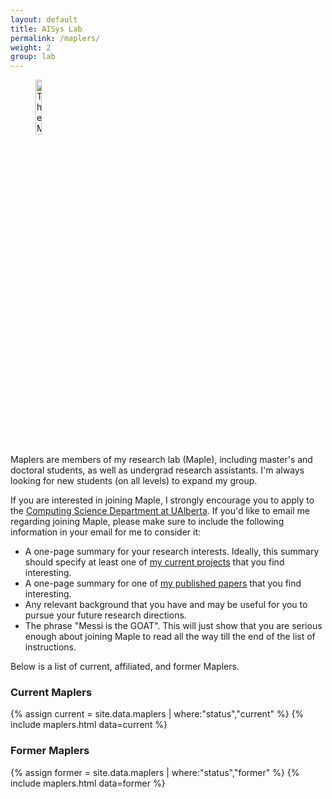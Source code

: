 ```yaml
---
layout: default
title: AISys Lab
permalink: /maplers/
weight: 2
group: lab
---
```


<figure>
	<img style="display=inline-block" width="15%" src="{{ "/resources/images/AIsys.png" |  prepend: site.baseurl }}" alt="The Maple Lab" />
</figure>

Maplers are members of my research lab (Maple), including master's and doctoral students, as well as undergrad research assistants. I'm always looking for new students (on all levels) to expand my group.

If you are interested in joining Maple, I strongly encourage you to apply to the [Computing Science Department at UAlberta](https://www.ualberta.ca/computing-science/graduate-studies/programs-and-admissions/applications-and-admissions). If you'd like to email me regarding joining Maple, please make sure to include the following information in your email for me to consider it:

- A one-page summary for your research interests. Ideally, this summary should specify at least one of [my current projects](/) that you find interesting.
- A one-page summary for one of [my published papers](/papers/) that you find interesting.
- Any relevant background that you have and may be useful for you to pursue your future research directions.
- The phrase "Messi is the GOAT". This will just show that you are serious enough about joining Maple to read all the way till the end of the list of instructions.

Below is a list of current, affiliated, and former Maplers.

### Current Maplers
{% assign current = site.data.maplers | where:"status","current" %}
{% include maplers.html data=current %}

### Former Maplers
{% assign former = site.data.maplers | where:"status","former" %}
{% include maplers.html data=former %}
